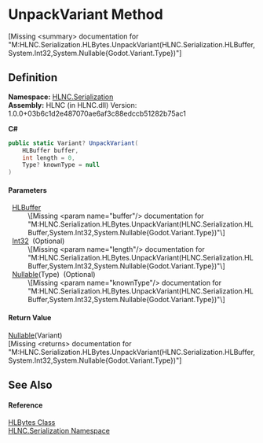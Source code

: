 # UnpackVariant Method


\[Missing &lt;summary&gt; documentation for "M:HLNC.Serialization.HLBytes.UnpackVariant(HLNC.Serialization.HLBuffer,System.Int32,System.Nullable{Godot.Variant.Type})"\]



## Definition
**Namespace:** <a href="N_HLNC_Serialization">HLNC.Serialization</a>  
**Assembly:** HLNC (in HLNC.dll) Version: 1.0.0+03b6c1d2e487070ae6af3c88edccb51282b75ac1

**C#**
``` C#
public static Variant? UnpackVariant(
	HLBuffer buffer,
	int length = 0,
	Type? knownType = null
)
```



#### Parameters
<dl><dt>  <a href="T_HLNC_Serialization_HLBuffer">HLBuffer</a></dt><dd>\[Missing &lt;param name="buffer"/&gt; documentation for "M:HLNC.Serialization.HLBytes.UnpackVariant(HLNC.Serialization.HLBuffer,System.Int32,System.Nullable{Godot.Variant.Type})"\]</dd><dt>  <a href="https://learn.microsoft.com/dotnet/api/system.int32" target="_blank" rel="noopener noreferrer">Int32</a>  (Optional)</dt><dd>\[Missing &lt;param name="length"/&gt; documentation for "M:HLNC.Serialization.HLBytes.UnpackVariant(HLNC.Serialization.HLBuffer,System.Int32,System.Nullable{Godot.Variant.Type})"\]</dd><dt>  <a href="https://learn.microsoft.com/dotnet/api/system.nullable-1" target="_blank" rel="noopener noreferrer">Nullable</a>(Type)  (Optional)</dt><dd>\[Missing &lt;param name="knownType"/&gt; documentation for "M:HLNC.Serialization.HLBytes.UnpackVariant(HLNC.Serialization.HLBuffer,System.Int32,System.Nullable{Godot.Variant.Type})"\]</dd></dl>

#### Return Value
<a href="https://learn.microsoft.com/dotnet/api/system.nullable-1" target="_blank" rel="noopener noreferrer">Nullable</a>(Variant)  
\[Missing &lt;returns&gt; documentation for "M:HLNC.Serialization.HLBytes.UnpackVariant(HLNC.Serialization.HLBuffer,System.Int32,System.Nullable{Godot.Variant.Type})"\]

## See Also


#### Reference
<a href="T_HLNC_Serialization_HLBytes">HLBytes Class</a>  
<a href="N_HLNC_Serialization">HLNC.Serialization Namespace</a>  
